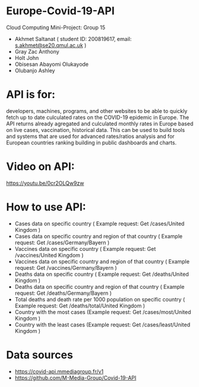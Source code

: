 # Europe-Covid-19-API
Cloud Computing Mini-Project: Group 15 

- Akhmet Saltanat  ( student ID: 200819617, email: s.akhmet@se20.qmul.ac.uk )
- Gray Zac Anthony
- Holt John
- Obisesan Abayomi Olukayode
- Olubanjo Ashley

# API is for:
developers, machines, programs, and other websites to be able to quickly fetch up to date culculated rates on the COVID-19 epidemic in Europe.
The API returns already agregated and culculated monthly rates in Europe based on live cases, vaccination, historical data. This can be used to build tools and systems that are used for advanced rates/ratios analysis and for European countries ranking building in public dashboards and charts.

#  Video on API: 
https://youtu.be/0cr2OLQw9zw

# How to use API: 
- Cases data on specific country ( Example request:  Get /cases/United Kingdom )
- Cases data on specific country and region of that country ( Example request:  Get /cases/Germany/Bayern )
- Vaccines data on specific country ( Example request:  Get /vaccines/United Kingdom )
- Vaccines data on specific country and region of that country ( Example request:  Get /vaccines/Germany/Bayern )
- Deaths data on specific country ( Example request:  Get /deaths/United Kingdom )
- Deaths data on specific country and region of that country ( Example request:  Get /deaths/Germany/Bayern )
- Total deaths and death rate per 1000 population on specific country ( Example request:  Get /deaths/total/United Kingdom )
- Country with the most cases  (Example request:  Get /cases/most/United Kingdom )
- Country with the least cases (Example request:  Get /cases/least/United Kingdom )

# Data sources
- https://covid-api.mmediagroup.fr/v1
- https://github.com/M-Media-Group/Covid-19-API

